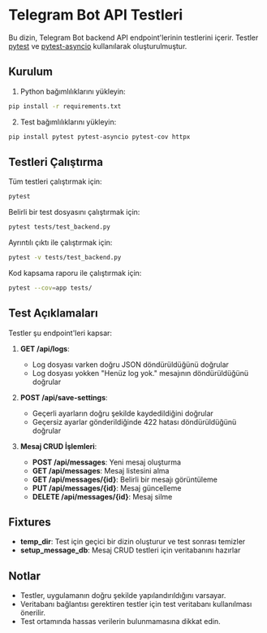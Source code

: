 # Telegram Bot API Testleri

Bu dizin, Telegram Bot backend API endpoint'lerinin testlerini içerir. Testler [pytest](https://docs.pytest.org/) ve [pytest-asyncio](https://pytest-asyncio.readthedocs.io/) kullanılarak oluşturulmuştur.

## Kurulum

1. Python bağımlılıklarını yükleyin:

```bash
pip install -r requirements.txt
```

2. Test bağımlılıklarını yükleyin:

```bash
pip install pytest pytest-asyncio pytest-cov httpx
```

## Testleri Çalıştırma

Tüm testleri çalıştırmak için:

```bash
pytest
```

Belirli bir test dosyasını çalıştırmak için:

```bash
pytest tests/test_backend.py
```

Ayrıntılı çıktı ile çalıştırmak için:

```bash
pytest -v tests/test_backend.py
```

Kod kapsama raporu ile çalıştırmak için:

```bash
pytest --cov=app tests/
```

## Test Açıklamaları

Testler şu endpoint'leri kapsar:

1. **GET /api/logs**:
   - Log dosyası varken doğru JSON döndürüldüğünü doğrular
   - Log dosyası yokken "Henüz log yok." mesajının döndürüldüğünü doğrular

2. **POST /api/save-settings**:
   - Geçerli ayarların doğru şekilde kaydedildiğini doğrular
   - Geçersiz ayarlar gönderildiğinde 422 hatası döndürüldüğünü doğrular

3. **Mesaj CRUD İşlemleri**:
   - **POST /api/messages**: Yeni mesaj oluşturma
   - **GET /api/messages**: Mesaj listesini alma
   - **GET /api/messages/{id}**: Belirli bir mesajı görüntüleme
   - **PUT /api/messages/{id}**: Mesaj güncelleme
   - **DELETE /api/messages/{id}**: Mesaj silme

## Fixtures

- **temp_dir**: Test için geçici bir dizin oluşturur ve test sonrası temizler
- **setup_message_db**: Mesaj CRUD testleri için veritabanını hazırlar

## Notlar

- Testler, uygulamanın doğru şekilde yapılandırıldığını varsayar.
- Veritabanı bağlantısı gerektiren testler için test veritabanı kullanılması önerilir.
- Test ortamında hassas verilerin bulunmamasına dikkat edin. 